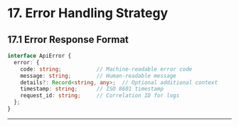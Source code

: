 # 17. Error Handling Strategy

## 17.1 Error Response Format

```typescript
interface ApiError {
  error: {
    code: string;           // Machine-readable error code
    message: string;        // Human-readable message
    details?: Record<string, any>;  // Optional additional context
    timestamp: string;      // ISO 8601 timestamp
    request_id: string;     // Correlation ID for logs
  };
}
```

---
